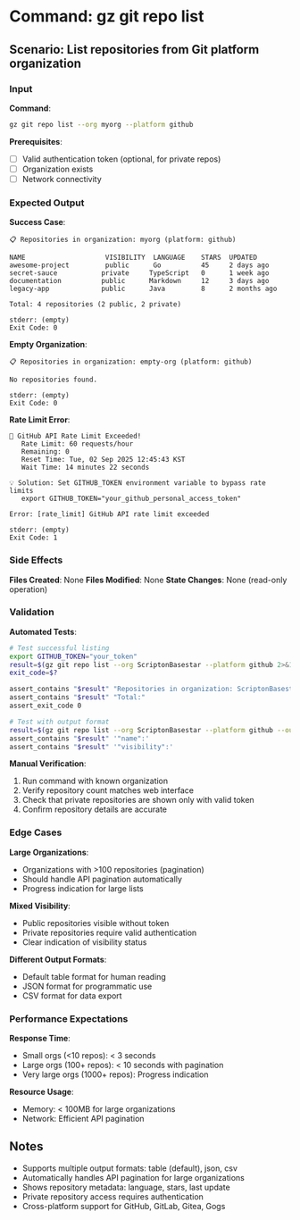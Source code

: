# Command: gz git repo list

## Scenario: List repositories from Git platform organization

### Input

**Command**:

```bash
gz git repo list --org myorg --platform github
```

**Prerequisites**:

- [ ] Valid authentication token (optional, for private repos)
- [ ] Organization exists
- [ ] Network connectivity

### Expected Output

**Success Case**:

```text
📋 Repositories in organization: myorg (platform: github)

NAME                    VISIBILITY  LANGUAGE    STARS  UPDATED
awesome-project         public      Go          45     2 days ago
secret-sauce           private     TypeScript   0      1 week ago
documentation          public      Markdown     12     3 days ago
legacy-app             public      Java         8      2 months ago

Total: 4 repositories (2 public, 2 private)

stderr: (empty)
Exit Code: 0
```

**Empty Organization**:

```text
📋 Repositories in organization: empty-org (platform: github)

No repositories found.

stderr: (empty)
Exit Code: 0
```

**Rate Limit Error**:

```text
🚫 GitHub API Rate Limit Exceeded!
   Rate Limit: 60 requests/hour
   Remaining: 0
   Reset Time: Tue, 02 Sep 2025 12:45:43 KST
   Wait Time: 14 minutes 22 seconds

💡 Solution: Set GITHUB_TOKEN environment variable to bypass rate limits
   export GITHUB_TOKEN="your_github_personal_access_token"

Error: [rate_limit] GitHub API rate limit exceeded

stderr: (empty)
Exit Code: 1
```

### Side Effects

**Files Created**: None
**Files Modified**: None
**State Changes**: None (read-only operation)

### Validation

**Automated Tests**:

```bash
# Test successful listing
export GITHUB_TOKEN="your_token"
result=$(gz git repo list --org ScriptonBasestar --platform github 2>&1)
exit_code=$?

assert_contains "$result" "Repositories in organization: ScriptonBasestar"
assert_contains "$result" "Total:"
assert_exit_code 0

# Test with output format
result=$(gz git repo list --org ScriptonBasestar --platform github --output json 2>&1)
assert_contains "$result" '"name":'
assert_contains "$result" '"visibility":'
```

**Manual Verification**:

1. Run command with known organization
1. Verify repository count matches web interface
1. Check that private repositories are shown only with valid token
1. Confirm repository details are accurate

### Edge Cases

**Large Organizations**:

- Organizations with >100 repositories (pagination)
- Should handle API pagination automatically
- Progress indication for large lists

**Mixed Visibility**:

- Public repositories visible without token
- Private repositories require valid authentication
- Clear indication of visibility status

**Different Output Formats**:

- Default table format for human reading
- JSON format for programmatic use
- CSV format for data export

### Performance Expectations

**Response Time**:

- Small orgs (\<10 repos): < 3 seconds
- Large orgs (100+ repos): < 10 seconds with pagination
- Very large orgs (1000+ repos): Progress indication

**Resource Usage**:

- Memory: < 100MB for large organizations
- Network: Efficient API pagination

## Notes

- Supports multiple output formats: table (default), json, csv
- Automatically handles API pagination for large organizations
- Shows repository metadata: language, stars, last update
- Private repository access requires authentication
- Cross-platform support for GitHub, GitLab, Gitea, Gogs
